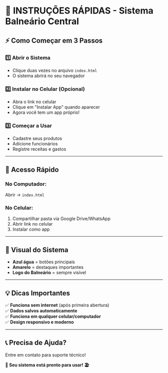 # 🚀 INSTRUÇÕES RÁPIDAS - Sistema Balneário Central

## ⚡ **Como Começar em 3 Passos**

### 1️⃣ **Abrir o Sistema**
- Clique duas vezes no arquivo `index.html`
- O sistema abrirá no seu navegador

### 2️⃣ **Instalar no Celular (Opcional)**
- Abra o link no celular
- Clique em "Instalar App" quando aparecer
- Agora você tem um app próprio!

### 3️⃣ **Começar a Usar**
- Cadastre seus produtos
- Adicione funcionários
- Registre receitas e gastos

---

## 📱 **Acesso Rápido**

### **No Computador:**
Abrir → `index.html`

### **No Celular:**
1. Compartilhar pasta via Google Drive/WhatsApp
2. Abrir link no celular
3. Instalar como app

---

## 🎨 **Visual do Sistema**
- **Azul água** = botões principais
- **Amarelo** = destaques importantes  
- **Logo do Balneário** = sempre visível

---

## 💡 **Dicas Importantes**

✅ **Funciona sem internet** (após primeira abertura)  
✅ **Dados salvos automaticamente**  
✅ **Funciona em qualquer celular/computador**  
✅ **Design responsivo e moderno**

---

## 📞 **Precisa de Ajuda?**
Entre em contato para suporte técnico!

**🌊 Seu sistema está pronto para usar! 🏖️**
